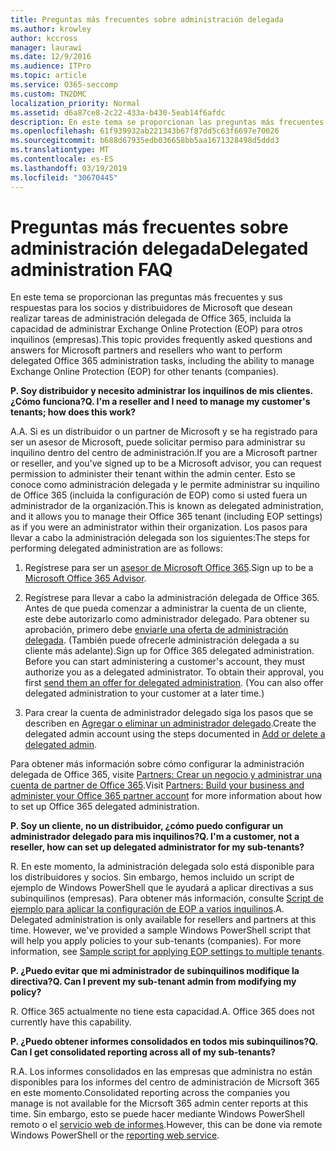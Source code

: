 ```yaml
---
title: Preguntas más frecuentes sobre administración delegada
ms.author: krowley
author: kccross
manager: laurawi
ms.date: 12/9/2016
ms.audience: ITPro
ms.topic: article
ms.service: O365-seccomp
ms.custom: TN2DMC
localization_priority: Normal
ms.assetid: d6a87ce8-2c22-433a-b430-5eab14f6afdc
description: En este tema se proporcionan las preguntas más frecuentes y sus respuestas para los socios y distribuidores de Microsoft que desean realizar tareas de administración delegada de Office 365, incluida la capacidad de administrar Exchange Online Protection (EOP) para otros inquilinos (empresas).
ms.openlocfilehash: 61f939932ab221343b67f87dd5c63f6697e70026
ms.sourcegitcommit: b688d67935edb036658bb5aa1671328498d5ddd3
ms.translationtype: MT
ms.contentlocale: es-ES
ms.lasthandoff: 03/19/2019
ms.locfileid: "30670445"
---
```

# <a name="delegated-administration-faq"></a><span data-ttu-id="bec34-103">Preguntas más frecuentes sobre administración delegada</span><span class="sxs-lookup"><span data-stu-id="bec34-103">Delegated administration FAQ</span></span>

<span data-ttu-id="bec34-104">En este tema se proporcionan las preguntas más frecuentes y sus respuestas para los socios y distribuidores de Microsoft que desean realizar tareas de administración delegada de Office 365, incluida la capacidad de administrar Exchange Online Protection (EOP) para otros inquilinos (empresas).</span><span class="sxs-lookup"><span data-stu-id="bec34-104">This topic provides frequently asked questions and answers for Microsoft partners and resellers who want to perform delegated Office 365 administration tasks, including the ability to manage Exchange Online Protection (EOP) for other tenants (companies).</span></span>
  
 <span data-ttu-id="bec34-105">**P. Soy distribuidor y necesito administrar los inquilinos de mis clientes. ¿Cómo funciona?**</span><span class="sxs-lookup"><span data-stu-id="bec34-105">**Q. I'm a reseller and I need to manage my customer's tenants; how does this work?**</span></span>
  
<span data-ttu-id="bec34-106">A.</span><span class="sxs-lookup"><span data-stu-id="bec34-106">A.</span></span> <span data-ttu-id="bec34-107">Si es un distribuidor o un partner de Microsoft y se ha registrado para ser un asesor de Microsoft, puede solicitar permiso para administrar su inquilino dentro del centro de administración.</span><span class="sxs-lookup"><span data-stu-id="bec34-107">If you are a Microsoft partner or reseller, and you've signed up to be a Microsoft advisor, you can request permission to administer their tenant within the admin center.</span></span> <span data-ttu-id="bec34-108">Esto se conoce como administración delegada y le permite administrar su inquilino de Office 365 (incluida la configuración de EOP) como si usted fuera un administrador de la organización.</span><span class="sxs-lookup"><span data-stu-id="bec34-108">This is known as delegated administration, and it allows you to manage their Office 365 tenant (including EOP settings) as if you were an administrator within their organization.</span></span> <span data-ttu-id="bec34-109">Los pasos para llevar a cabo la administración delegada son los siguientes:</span><span class="sxs-lookup"><span data-stu-id="bec34-109">The steps for performing delegated administration are as follows:</span></span>
  
1. <span data-ttu-id="bec34-110">Regístrese para ser un [asesor de Microsoft Office 365](https://aka.ms/cloudbenefits).</span><span class="sxs-lookup"><span data-stu-id="bec34-110">Sign up to be a [Microsoft Office 365 Advisor](https://aka.ms/cloudbenefits).</span></span>
    
2. <span data-ttu-id="bec34-p102">Regístrese para llevar a cabo la administración delegada de Office 365. Antes de que pueda comenzar a administrar la cuenta de un cliente, este debe autorizarlo como administrador delegado. Para obtener su aprobación, primero debe [enviarle una oferta de administración delegada](https://go.microsoft.com/fwlink/?LinkId=396829). (También puede ofrecerle administración delegada a su cliente más adelante).</span><span class="sxs-lookup"><span data-stu-id="bec34-p102">Sign up for Office 365 delegated administration. Before you can start administering a customer's account, they must authorize you as a delegated administrator. To obtain their approval, you first [send them an offer for delegated administration](https://go.microsoft.com/fwlink/?LinkId=396829). (You can also offer delegated administration to your customer at a later time.)</span></span> 
    
3. <span data-ttu-id="bec34-115">Para crear la cuenta de administrador delegado siga los pasos que se describen en [Agregar o eliminar un administrador delegado](https://go.microsoft.com/fwlink/?LinkId=396831).</span><span class="sxs-lookup"><span data-stu-id="bec34-115">Create the delegated admin account using the steps documented in [Add or delete a delegated admin](https://go.microsoft.com/fwlink/?LinkId=396831).</span></span>
    
<span data-ttu-id="bec34-116">Para obtener más información sobre cómo configurar la administración delegada de Office 365, visite [Partners: Crear un negocio y administrar una cuenta de partner de Office 365](https://go.microsoft.com/fwlink/?LinkId=301485).</span><span class="sxs-lookup"><span data-stu-id="bec34-116">Visit [Partners: Build your business and administer your Office 365 partner account](https://go.microsoft.com/fwlink/?LinkId=301485) for more information about how to set up Office 365 delegated administration.</span></span> 
  
 <span data-ttu-id="bec34-117">**P. Soy un cliente, no un distribuidor, ¿cómo puedo configurar un administrador delegado para mis inquilinos?**</span><span class="sxs-lookup"><span data-stu-id="bec34-117">**Q. I'm a customer, not a reseller, how can set up delegated administrator for my sub-tenants?**</span></span>
  
<span data-ttu-id="bec34-p103">R. En este momento, la administración delegada solo está disponible para los distribuidores y socios. Sin embargo, hemos incluido un script de ejemplo de Windows PowerShell que le ayudará a aplicar directivas a sus subinquilinos (empresas). Para obtener más información, consulte [Script de ejemplo para aplicar la configuración de EOP a varios inquilinos](sample-script-for-applying-eop-settings-to-multiple-tenants.md).</span><span class="sxs-lookup"><span data-stu-id="bec34-p103">A. Delegated administration is only available for resellers and partners at this time. However, we've provided a sample Windows PowerShell script that will help you apply policies to your sub-tenants (companies). For more information, see [Sample script for applying EOP settings to multiple tenants](sample-script-for-applying-eop-settings-to-multiple-tenants.md).</span></span>
  
 <span data-ttu-id="bec34-122">**P. ¿Puedo evitar que mi administrador de subinquilinos modifique la directiva?**</span><span class="sxs-lookup"><span data-stu-id="bec34-122">**Q. Can I prevent my sub-tenant admin from modifying my policy?**</span></span>
  
<span data-ttu-id="bec34-p104">R. Office 365 actualmente no tiene esta capacidad.</span><span class="sxs-lookup"><span data-stu-id="bec34-p104">A. Office 365 does not currently have this capability.</span></span>
  
 <span data-ttu-id="bec34-125">**P. ¿Puedo obtener informes consolidados en todos mis subinquilinos?**</span><span class="sxs-lookup"><span data-stu-id="bec34-125">**Q. Can I get consolidated reporting across all of my sub-tenants?**</span></span>
  
<span data-ttu-id="bec34-126">R.</span><span class="sxs-lookup"><span data-stu-id="bec34-126">A.</span></span> <span data-ttu-id="bec34-127">Los informes consolidados en las empresas que administra no están disponibles para los informes del centro de administración de Micrsoft 365 en este momento.</span><span class="sxs-lookup"><span data-stu-id="bec34-127">Consolidated reporting across the companies you manage is not available for the Micrsoft 365 admin center reports at this time.</span></span> <span data-ttu-id="bec34-128">Sin embargo, esto se puede hacer mediante Windows PowerShell remoto o el [servicio web de informes](https://go.microsoft.com/fwlink/?LinkId=279926).</span><span class="sxs-lookup"><span data-stu-id="bec34-128">However, this can be done via remote Windows PowerShell or the [reporting web service](https://go.microsoft.com/fwlink/?LinkId=279926).</span></span> 
  

